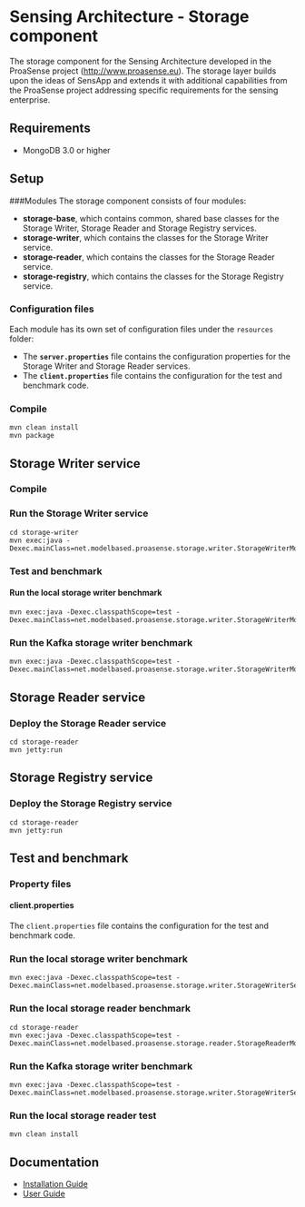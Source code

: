 # Sensing Architecture - Storage component
The storage component for the Sensing Architecture developed in the ProaSense project (http://www.proasense.eu). The storage layer builds upon the ideas of SensApp and extends it with additional capabilities from the ProaSense project addressing specific requirements for the sensing enterprise.

## Requirements
* MongoDB 3.0 or higher

## Setup

###Modules
The storage component consists of four modules:

* **storage-base**, which contains common, shared base classes for the Storage Writer, Storage Reader and Storage Registry services.
* **storage-writer**, which contains the classes for the Storage Writer service.
* **storage-reader**, which contains the classes for the Storage Reader service.
* **storage-registry**, which contains the classes for the Storage Registry service.

### Configuration files
Each module has its own set of configuration files under the `resources` folder:

* The **`server.properties`** file contains the configuration properties for the Storage Writer and Storage Reader services.
* The **`client.properties`** file contains the configuration for the test and benchmark code.

### Compile
```
mvn clean install
mvn package
```

## Storage Writer service

### Compile

### Run the Storage Writer service
```
cd storage-writer
mvn exec:java -Dexec.mainClass=net.modelbased.proasense.storage.writer.StorageWriterMongoService
```

### Test and benchmark

#### Run the local storage writer benchmark
```
mvn exec:java -Dexec.classpathScope=test -Dexec.mainClass=net.modelbased.proasense.storage.writer.StorageWriterMongoServiceLocalBenchmark
```

### Run the Kafka storage writer benchmark
```
mvn exec:java -Dexec.classpathScope=test -Dexec.mainClass=net.modelbased.proasense.storage.writer.StorageWriterMongoServiceKafkaBenchmark
```


## Storage Reader service

### Deploy the Storage Reader service
```
cd storage-reader
mvn jetty:run
```

## Storage Registry service

### Deploy the Storage Registry service
```
cd storage-reader
mvn jetty:run
```

## Test and benchmark

### Property files

#### client.properties
The `client.properties` file contains the configuration for the test and benchmark code.

### Run the local storage writer benchmark
```
mvn exec:java -Dexec.classpathScope=test -Dexec.mainClass=net.modelbased.proasense.storage.writer.StorageWriterServiceMongoLocalBenchmark
```

### Run the local storage reader benchmark
```
cd storage-reader
mvn exec:java -Dexec.classpathScope=test -Dexec.mainClass=net.modelbased.proasense.storage.reader.StorageReaderMongoServiceLocalBenchmark
```

### Run the Kafka storage writer benchmark
```
mvn exec:java -Dexec.classpathScope=test -Dexec.mainClass=net.modelbased.proasense.storage.writer.StorageWriterServiceMongoKafkaBenchmark
```

### Run the local storage reader test
```
mvn clean install
```

## Documentation
* [Installation Guide](https://github.com/SINTEF-9012/proasense-storage/wiki/Installation-Guide)
* [User Guide](https://github.com/SINTEF-9012/proasense-storage/wiki/User-Guide)
